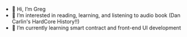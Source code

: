 - 👋 Hi, I’m Greg
- 👀 I’m interested in reading, learning, and listening to audio book (Dan Carlin's HardCore History!!) 
- 🌱 I’m currently learning smart contract and front-end UI development

<!---
SerGregor/SerGregor is a ✨ special ✨ repository because its `README.md` (this file) appears on your GitHub profile.
You can click the Preview link to take a look at your changes.
--->
